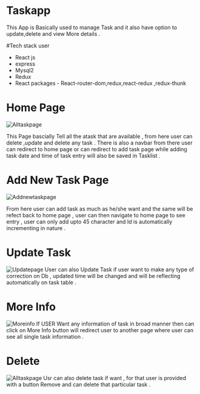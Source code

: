 # Taskapp 
This App is Basically used to manage Task and it also have option to update,delete and view More details .

#Tech stack user
- React js
- express
- Mysql2
- Redux
- React packages - React-router-dom,redux,react-redux ,redux-thunk 


# Home Page 
![Alltaskpage](https://github.com/PRATEEK9425/Taskapp/assets/105915891/f79db269-60e7-4e0e-8e79-2d0fc8c962a9)

This Page bascially Tell all the atask that are available , from here user can delete ,update and delete any task .
There is also a navbar from there user can redirect to home page or can redirect to add task page while adding task date and time of task entry will also
be saved in Tasklist .

# Add New Task Page
![Addnewtaskpage](https://github.com/PRATEEK9425/Taskapp/assets/105915891/1e42dfef-c1f2-4c36-a443-e83ce352f857)
 
From here user can add task as much as he/she want and the same will be refect back to home page , user can then navigate to home page to see entry , user can only 
add upto 45 character and Id is automatically incrementing in nature .


# Update Task 
![Updatepage](https://github.com/PRATEEK9425/Taskapp/assets/105915891/78caa52e-dded-4a16-bf14-65aeec04662c)
User can also Update Task if user want to make any type of correction on Db , updated time will be changed and will be reflecting automatically 
on task table .

# More Info  
![Moreinfo](https://github.com/PRATEEK9425/Taskapp/assets/105915891/a7f0792e-d044-4393-a3ab-3b8cdf2c34e3)
If USER Want any information of task in broad manner then can click on More Info button will redirect user to another page where user can 
see all single task information .

# Delete 
![Alltaskpage](https://github.com/PRATEEK9425/Taskapp/assets/105915891/00a884a4-398d-46f1-81d0-3470de5cf990)
Usr can also delete task if want , for that user is provided with a button Remove and can delete that particular task .

